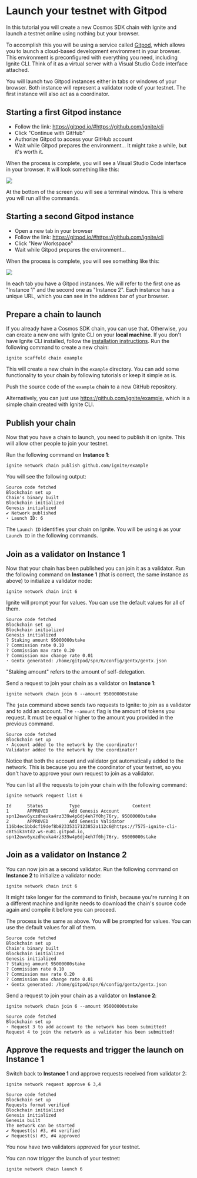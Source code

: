 # Launch your testnet with Gitpod

In this tutorial you will create a new Cosmos SDK chain with Ignite and launch a testnet online using nothing but your browser.

To accomplish this you will be using a service called [Gitpod](https://gitpod.io), which allows you to launch a cloud-based development environment in your browser. This environment is preconfigured with everything you need, including Ignite CLI. Think of it as a virtual server with a Visual Studio Code interface attached.

You will launch two Gitpod instances either in tabs or windows of your browser. Both instance will represent a validator node of your testnet. The first instance will also act as a coordinator.

## Starting a first Gitpod instance

* Follow the link: https://gitpod.io/#https://github.com/ignite/cli
* Click "Continue with GitHub"
* Authorize Gitpod to access your GitHub account
* Wait while Gitpod prepares the environment... It might take a while, but it's worth it.

When the process is complete, you will see a Visual Studio Code interface in your browser. It will look something like this:

![](./assets/gitpod-1.png)

At the bottom of the screen you will see a terminal window. This is where you will run all the commands.

## Starting a second Gitpod instance

* Open a new tab in your browser
* Follow the link: https://gitpod.io/#https://github.com/ignite/cli
* Click "New Workspace"
* Wait while Gitpod prepares the environment...

When the process is complete, you will see something like this:

![](./assets/gitpod-2.png)

In each tab you have a Gitpod instances. We will refer to the first one as "Instance 1" and the second one as "Instance 2". Each instance has a unique URL, which you can see in the address bar of your browser.

## Prepare a chain to launch

If you already have a Cosmos SDK chain, you can use that. Otherwise, you can create a new one with Ignite CLI on your **local machine**. If you don't have Ignite CLI installed, follow the [installation instructions](../installation.md). Run the following command to create a new chain:

```
ignite scaffold chain example
```

This will create a new chain in the `example` directory. You can add some functionality to your chain by following tutorials or keep it simple as is.

Push the source code of the `example` chain to a new GitHub repository.

Alternatively, you can just use https://github.com/ignite/example, which is a simple chain created with Ignite CLI.

## Publish your chain

Now that you have a chain to launch, you need to publish it on Ignite. This will allow other people to join your testnet.

Run the following command on **Instance 1**:

```
ignite network chain publish github.com/ignite/example
```

You will see the following output:

```
Source code fetched
Blockchain set up
Chain's binary built
Blockchain initialized
Genesis initialized
✔ Network published 
⋆ Launch ID: 6
```

The `Launch ID` identifies your chain on Ignite. You will be using `6` as your `Launch ID` in the following commands.

## Join as a validator on Instance 1

Now that your chain has been published you can join it as a validator. Run the following command on **Instance 1** (that is correct, the same instance as above) to initialize a validator node:

```
ignite network chain init 6
```

Ignite will prompt your for values. You can use the default values for all of them. 

```
Source code fetched
Blockchain set up
Blockchain initialized
Genesis initialized
? Staking amount 95000000stake
? Commission rate 0.10
? Commission max rate 0.20
? Commission max change rate 0.01
⋆ Gentx generated: /home/gitpod/spn/6/config/gentx/gentx.json
```

"Staking amount" refers to the amount of self-delegation.

Send a request to join your chain as a validator on **Instance 1**:

```
ignite network chain join 6 --amount 95000000stake
```

The `join` command above sends two requests to Ignite: to join as a validator and to add an account. The `--amount` flag is the amount of tokens you request. It must be equal or higher to the amount you provided in the previous command.

```
Source code fetched
Blockchain set up
⋆ Account added to the network by the coordinator!
Validator added to the network by the coordinator!
```

Notice that both the account and validator got automatically added to the network. This is because you are the coordinator of your testnet, so you don't have to approve your own request to join as a validator.

You can list all the requests to join your chain with the following command:

```
ignite network request list 6
```

```
Id      Status          Type                    Content 
1       APPROVED        Add Genesis Account     spn12ewv6yxzdhevka4rz339w4p6dj4eh7f0hj76ry, 95000000stake 
2       APPROVED        Add Genesis Validator   116b4ec1bbdcf19def8b82335317123852a112c6@https://7575-ignite-cli-c8t5ik3ntd2.ws-eu81.gitpod.io, spn12ewv6yxzdhevka4rz339w4p6dj4eh7f0hj76ry, 95000000stake 
```

## Join as a validator on Instance 2

You can now join as a second validator. Run the following command on **Instance 2** to initialize a validator node:

```
ignite network chain init 6
```

It might take longer for the command to finish, because you're running it on a different machine and Ignite needs to download the chain's source code again and compile it before you can proceed.

The process is the same as above. You will be prompted for values. You can use the default values for all of them.

```
Source code fetched
Blockchain set up
Chain's binary built
Blockchain initialized
Genesis initialized
? Staking amount 95000000stake
? Commission rate 0.10
? Commission max rate 0.20
? Commission max change rate 0.01
⋆ Gentx generated: /home/gitpod/spn/6/config/gentx/gentx.json
```

Send a request to join your chain as a validator on **Instance 2**:

```
ignite network chain join 6 --amount 95000000stake
```

```
Source code fetched
Blockchain set up
⋆ Request 3 to add account to the network has been submitted!
Request 4 to join the network as a validator has been submitted!
```

## Approve the requests and trigger the launch on Instance 1

Switch back to **Instance 1** and approve requests received from validator 2:

```
ignite network request approve 6 3,4
```

```
Source code fetched
Blockchain set up
Requests format verified
Blockchain initialized
Genesis initialized
Genesis built
The network can be started
✔ Request(s) #3, #4 verified
✔ Request(s) #3, #4 approved
```

You now have two validators approved for your testnet.

You can now trigger the launch of your testnet:

```
ignite network chain launch 6
```